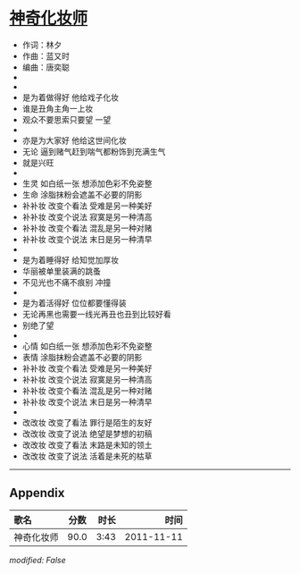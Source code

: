 # [神奇化妆师](https://music.163.com/song?id=64141)

* 作词：林夕
* 作曲：蓝又时
* 编曲：唐奕聪
*
*
* 是为着做得好 他给戏子化妆
* 谁是丑角主角一上妆
* 观众不要思索只要望 一望
* 
* 亦是为大家好 他给这世间化妆
* 无论 逼到赌气赶到喘气都粉饰到充满生气
* 就是兴旺
* 
* 生灵 如白纸一张 想添加色彩不免姿整
* 生命 涂脂抹粉会遮盖不必要的阴影
* 补补妆 改变个看法 受难是另一种美好
* 补补妆 改变个说法 寂寞是另一种清高
* 补补妆 改变个看法 混乱是另一种对赌
* 补补妆 改变个说法 末日是另一种清早
* 
* 是为着睡得好 给知觉加厚妆
* 华丽被单里装满的跳蚤
* 不见光也不痛不痕别 冲撞
* 
* 是为着活得好 位位都要懂得装
* 无论再黑也需要一线光再丑也丑到比较好看
* 别绝了望
* 
* 心情 如白纸一张 想添加色彩不免姿整
* 表情 涂脂抹粉会遮盖不必要的阴影
* 补补妆 改变个看法 受难是另一种美好
* 补补妆 改变个说法 寂寞是另一种清高
* 补补妆 改变个看法 混乱是另一种对赌
* 补补妆 改变个说法 末日是另一种清早
* 
* 改改妆 改变了看法 罪行是陌生的友好
* 改改妆 改变了说法 绝望是梦想的初稿
* 改改妆 改变了看法 末路是未知的领土
* 改改妆 改变了说法 活着是未死的枯草


---

## Appendix

|歌名|分数|时长|时间|
|:---|:---:|---:|---:|
|神奇化妆师|90.0|3:43|2011-11-11

*modified: False*